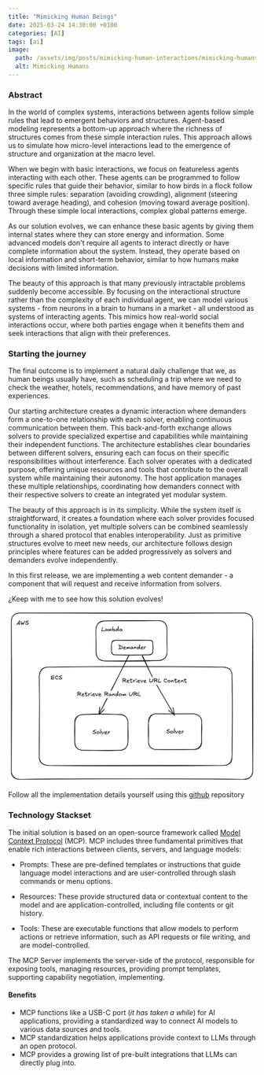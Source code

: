 ```yaml
---
title: "Mimicking Human Beings"
date: 2025-03-24 14:30:00 +0100
categories: [AI]
tags: [ai]
image:
  path: /assets/img/posts/mimicking-human-interactions/mimicking-humans.png
  alt: Mimicking Humans
---
```



### Abstract

In the world of complex systems, interactions between agents follow simple rules that lead to emergent behaviors and structures.
Agent-based modeling represents a bottom-up approach where the richness of structures comes from these simple interaction rules.
This approach allows us to simulate how micro-level interactions lead to the emergence of structure and organization at the macro level.

When we begin with basic interactions, we focus on featureless agents interacting with each other.
These agents can be programmed to follow specific rules that guide their behavior, similar to how birds in a flock follow three simple rules: separation (avoiding crowding), alignment (steering toward average heading), and cohesion (moving toward average position).
Through these simple local interactions, complex global patterns emerge.

As our solution evolves, we can enhance these basic agents by giving them internal states where they can store energy and information.
Some advanced models don't require all agents to interact directly or have complete information about the system.
Instead, they operate based on local information and short-term behavior, similar to how humans make decisions with limited information.

The beauty of this approach is that many previously intractable problems suddenly become accessible.
By focusing on the interactional structure rather than the complexity of each individual agent, we can model various systems - from neurons in a brain to humans in a market - all understood as systems of interacting agents.
This mimics how real-world social interactions occur, where both parties engage when it benefits them and seek interactions that align with their preferences.

### Starting the journey


The final outcome is to implement a natural daily challenge that we, as human beings usually have, such as scheduling a trip where we need to check the weather, hotels, recommendations, and have memory of past experiences.

Our starting architecture creates a dynamic interaction where demanders form a one-to-one relationship with each solver, enabling continuous communication between them.
This back-and-forth exchange allows solvers to provide specialized expertise and capabilities while maintaining their independent functions.
The architecture establishes clear boundaries between different solvers, ensuring each can focus on their specific responsibilities without interference.
Each solver operates with a dedicated purpose, offering unique resources and tools that contribute to the overall system while maintaining their autonomy.
The host application manages these multiple relationships, coordinating how demanders connect with their respective solvers to create an integrated yet modular system.

The beauty of this approach is in its simplicity. While the system itself is straightforward, it creates a foundation where each solver provides focused functionality in isolation, yet multiple solvers can be combined seamlessly through a shared protocol that enables interoperability. Just as primitive structures evolve to meet new needs, our architecture follows design principles where features can be added progressively as solvers and demanders evolve independently.

In this first release, we are implementing a web content demander - a component that will request and receive information from solvers.

¿Keep with me to see how this solution evolves!


![Architecture](/assets/img/posts/mimicking-human-interactions/mimicking-humans-architecture.png)


Follow all the implementation details yourself using this [github](https://www.google.com) repository




### Technology Stackset

The initial solution is based on an open-source framework called [Model Context Protocol](https://modelcontextprotocol.io/introduction) (MCP). MCP includes three fundamental primitives that enable rich interactions between clients, servers, and language models:

  - Prompts: These are pre-defined templates or instructions that guide language model interactions and are user-controlled through slash commands or menu options.

  - Resources: These provide structured data or contextual content to the model and are application-controlled, including file contents or git history.

  - Tools: These are executable functions that allow models to perform actions or retrieve information, such as API requests or file writing, and are model-controlled.

The MCP Server implements the server-side of the protocol, responsible for exposing tools, managing resources, providing prompt templates, supporting capability negotiation, implementing.

#### Benefits

- MCP functions like a USB-C port (*it has taken a while*) for AI applications, providing a standardized way to connect AI models to various data sources and tools.
- MCP standardization helps applications provide context to LLMs through an open protocol. 
- MCP provides a growing list of pre-built integrations that LLMs can directly plug into.